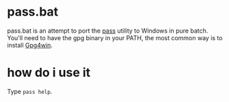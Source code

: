 # pass.bat

pass.bat is an attempt to port the [pass](https://passwordstore.org) utility to Windows in pure batch. You'll need to have the gpg binary in your PATH, the most common way is to install [Gpg4win](https://gpg4win.org/).

# how do i use it

Type `pass help`.
